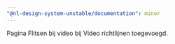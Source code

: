 ```yaml
---
"@nl-design-system-unstable/documentation": minor
---
```


Pagina Flitsen bij video bij Video richtlijnen toegevoegd.
